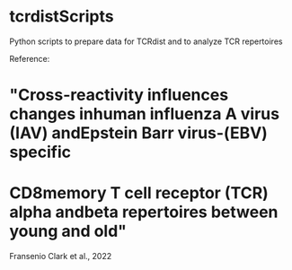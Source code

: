 # tcrdistScripts
Python scripts to prepare data for TCRdist and to analyze TCR repertoires

Reference:
# "Cross-reactivity influences changes inhuman influenza A virus (IAV) andEpstein Barr virus-(EBV) specific
#  CD8memory T cell receptor (TCR) alpha andbeta repertoires between young and old"
Fransenio Clark et al., 2022
